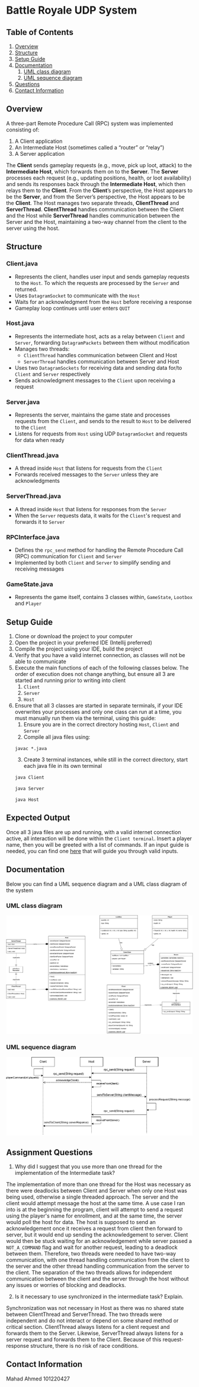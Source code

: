 # Battle Royale UDP System

## Table of Contents
1. [Overview](#overview)
2. [Structure](#structure)
3. [Setup Guide](#setup-guide)
4. [Documentation](#documentation)
   1. [UML class diagram](#uml-class-diagram)
   2. [UML sequence diagram](#uml-sequence-diagram)
5. [Questions](#assignment-questions)
6. [Contact Information](#contact-information)

## Overview
A three-part Remote Procedure Call (RPC) system was implemented consisting of:
1. A Client application
2. An Intermediate Host (sometimes called a “router” or “relay”)
3. A Server application

The **Client** sends gameplay requests (e.g., move, pick up loot, attack) to the **Intermediate Host**,
which forwards them on to the **Server**. The **Server** processes each request (e.g., updating positions,
health, or loot availability) and sends its responses back through the **Intermediate Host**, which then
relays them to the **Client**. From the **Client**’s perspective, the Host appears to be the **Server**, and from
the Server’s perspective, the Host appears to be the **Client**. The Host manages two separate threads, **ClientThread**
and **ServerThread**. **ClientThread** handles communication between the Client and the Host while **ServerThread**
handles communication between the Server and the Host, maintaining a two-way channel from the client to the server
using the host.

## Structure

### Client.java
- Represents the client, handles user input and sends gameplay requests to the `Host`. To which the requests
  are processed by the `Server` and returned.
- Uses `DatagramSocket` to communicate with the `Host`
- Waits for an acknowledgment from the `Host` before receiving a response
- Gameplay loop continues until user enters `QUIT`
### Host.java
- Represents the intermediate host, acts as a relay between `Client` and `Server`, forwarding `DatagramPackets`
  between them without modification
- Manages two threads:
  - `ClientThread` handles communication between Client and Host
  - `ServerThread` handles communication between Server and Host
- Uses two `DatagramSockets` for receiving data and sending data for/to `Client` and `Server` respectively
- Sends acknowledgment messages to the `Client` upon receiving a request
### Server.java
- Represents the server, maintains the game state and processes requests from the `Client`, and sends to
  the result to `Host` to be delivered to the `Client`
- Listens for requests from `Host` using UDP `DatagramSocket` and requests for data when ready
### ClientThread.java
- A thread inside `Host` that listens for requests from the `Client`
- Forwards received messages to the `Server` unless they are acknowledgments
### ServerThread.java
- A thread inside `Host` that listens for responses from the `Server`
- When the `Server` requests data, it waits for the `Client`'s request and forwards it to `Server`
### RPCInterface.java
- Defines the `rpc_send` method for handling the Remote Procedure Call (RPC) communication for `Client` and `Server`
- Implemented by both `Client` and `Server` to simplify sending and receiving messages

### GameState.java
- Represents the game itself, contains 3 classes within, `GameState`, `Lootbox` and `Player`

## Setup Guide
1. Clone or download the project to your computer
2. Open the project in your preferred IDE (Intellij preferred)
3. Compile the project using your IDE, build the project
4. Verify that you have a valid internet connection, as classes will not be able to communicate
5. Execute the main functions of each of the following classes below. The order of execution does not
   change anything, but ensure all 3 are started and running prior to writing into client
   1. `Client`
   2. `Server`
   3. `Host`
6. Ensure that all 3 classes are started in separate terminals, if your IDE overwrites your processes and only
   one class can run at a time, you must manually run them via the terminal, using this guide:
   1. Ensure you are in the correct directory hosting `Host`, `Client` and `Server`
   2. Compile all java files using:
    ```
    javac *.java
    ```
   3. Create 3 terminal instances, while still in the correct directory, start each java file in its own terminal
   ```
   java Client
   ```
   ```
   java Server
   ```
   ```
   java Host
   ```


## Expected Output
Once all 3 java files are up and running, with a valid internet connection active, all interaction will be done within
the `Client terminal`. Insert a player name, then you will be greeted with a list of commands.
If an input guide is needed, you can find one [here](docs/test_inputs.txt) that will guide you through valid inputs.

## Documentation
Below you can find a UML sequence diagram and a UML class diagram of the system
### UML class diagram
![UML CLASS](docs/UML_CLASS.png)
### UML sequence diagram
![UML SEQUENCE](docs/UML_SEQUENCE.png)

## Assignment Questions
1. Why did I suggest that you use more than one thread for the implementation of the Intermediate
   task?

The implementation of more than one thread for the Host was necessary as there were deadlocks between Client 
and Server when only one Host was being used, otherwise a single threaded approach. The server and the client would 
attempt message the host at the same time. A use case I ran into is at the beginning the program, client will attempt 
to send a request using the player's name for enrollment, and at the same time, the server would poll the host for data. 
The host is supposed to send an acknowledgement once it receives a request from client then forward to server, but it would 
end up sending the acknowledgement to server. Client would then be stuck waiting for an acknowledgement while server passed 
a `NOT_A_COMMAND` flag and wait for another request, leading to a deadlock between them. Therefore, two threads were needed 
to have two-way communication, with one thread handling communication from the client to the server and the other thread 
handling communication from the server to the client. The separation of the two threads allows for independent communication 
between the client and the server through the host without any issues or worries of blocking and deadlocks.

2. Is it necessary to use synchronized in the intermediate task? Explain.

Synchronization was not necessary in Host as there was no shared state between ClientThread and ServerThread. The two threads were independent and do not interact
or depend on some shared method or critical section. ClientThread always listens for a client request and forwards them to the Server. 
Likewise, ServerThread always listens for a server request and forwards them to the Client. Because of this request-response structure,
there is no risk of race conditions.

## Contact Information
Mahad Ahmed
101220427
